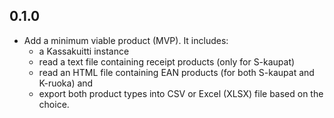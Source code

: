 ## 0.1.0

- Add a minimum viable product (MVP). It includes:
    - a Kassakuitti instance
    - read a text file containing receipt products (only for S-kaupat)
    - read an HTML file containing EAN products (for both S-kaupat and K-ruoka) and
    - export both product types into CSV or Excel (XLSX) file based on the choice.
